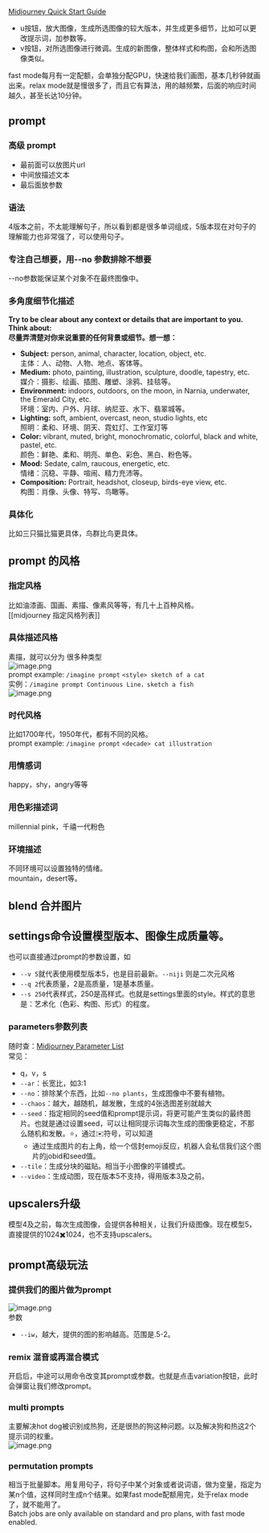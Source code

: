 [Midjourney Quick Start Guide](https://docs.midjourney.com/docs/quick-start)

- u按钮，放大图像，生成所选图像的较大版本，并生成更多细节，比如可以更改提示词，加参数等。
- v按钮，对所选图像进行微调。生成的新图像，整体样式和构图，会和所选图像类似。

fast mode每月有一定配额，会单独分配GPU，快速给我们画图，基本几秒钟就画出来。relax mode就是慢很多了，而且它有算法，用的越频繁，后面的响应时间越久，甚至长达10分钟。

## prompt

### 高级 prompt

- 最前面可以放图片url
- 中间放描述文本
- 最后面放参数

### 语法

4版本之前，不太能理解句子，所以看到都是很多单词组成，5版本现在对句子的理解能力也非常强了，可以使用句子。

### 专注自己想要，用--no 参数排除不想要

--no参数能保证某个对象不在最终图像中。

### 多角度细节化描述

**Try to be clear about any context or details that are important to you. Think about:  
尽量弄清楚对你来说重要的任何背景或细节。想一想：**

- **Subject:** person, animal, character, location, object, etc.  
    主体：人、动物、人物、地点、客体等。
- **Medium:** photo, painting, illustration, sculpture, doodle, tapestry, etc.  
    媒介：摄影、绘画、插图、雕塑、涂鸦、挂毯等。
- **Environment:** indoors, outdoors, on the moon, in Narnia, underwater, the Emerald City, etc.  
    环境：室内、户外、月球、纳尼亚、水下、翡翠城等。
- **Lighting:** soft, ambient, overcast, neon, studio lights, etc  
    照明：柔和、环境、阴天、霓虹灯、工作室灯等
- **Color:** vibrant, muted, bright, monochromatic, colorful, black and white, pastel, etc.  
    颜色：鲜艳、柔和、明亮、单色、彩色、黑白、粉色等。
- **Mood:** Sedate, calm, raucous, energetic, etc.  
    情绪：沉稳、平静、喧闹、精力充沛等。
- **Composition:** Portrait, headshot, closeup, birds-eye view, etc.  
    构图：肖像、头像、特写、鸟瞰等。

### 具体化

比如三只猫比猫更具体，鸟群比鸟更具体。

## prompt 的风格

### 指定风格

比如油漆画、国画、素描、像素风等等，有几十上百种风格。  
[[midjourney 指定风格列表]]

### 具体描述风格

素描，就可以分为 很多种类型  
![image.png](https://img.oldwinter.top/202304051443096.png)  
prompt example: `/imagine prompt` `<style> sketch of a cat`  
实例：`/imagine prompt Continuous Line，sketch a fish `  
![image.png](https://img.oldwinter.top/202304051449377.png)

### 时代风格

比如1700年代，1950年代，都有不同的风格。  
prompt example: `/imagine prompt` `<decade> cat illustration`

### 用情感词

happy，shy，angry等等

### 用色彩描述词

millennial pink，千禧一代粉色

### 环境描述

不同环境可以设置独特的情绪。  
mountain，desert等。

## blend 合并图片

## settings命令设置模型版本、图像生成质量等。

也可以直接通过prompt的参数设置，如

- `--v 5`就代表使用模型版本5，也是目前最新。`--niji` 则是二次元风格
- `--q 2`代表质量，2是高质量，1是基本质量。
- `--s 250`代表样式，250是高样式。也就是settings里面的style。样式的意思是：艺术化（色彩、构图、形式）的程度。

### parameters参数列表

随时查：[Midjourney Parameter List](https://docs.midjourney.com/docs/parameter-list)  
常见：

- q，v，s
- `--ar`：长宽比，如3:1
- `--no`：排除某个东西，比如`--no plants`，生成图像中不要有植物。
- `--chaos`：越大，越随机，越发散，生成的4张选图差别就越大
- `--seed`：指定相同的seed值和prompt提示词，将更可能产生类似的最终图片。也就是通过设置seed，可以让相同提示词每次生成的图像更稳定，不那么随机和发散。⭐️，通过✉️符号，可以知道
	- 通过生成图片的右上角，给一个信封emoji反应，机器人会私信我们这个图片的jobid和seed值。
- `--tile`：生成分块的磁贴。相当于小图像的平铺模式。
- `--video`：生成动图，现在版本5不支持，得用版本3及之前。

## upscalers升级

模型4及之前，每次生成图像，会提供各种相关，让我们升级图像。现在模型5，直接提供的1024✖️1024，也不支持upscalers。

## prompt高级玩法

### 提供我们的图片做为prompt

![image.png](https://img.oldwinter.top/202304071658749.png)  
参数

- `--iw`，越大，提供的图的影响越高。范围是.5-2。

### remix 混音或再混合模式

开启后，中途可以用命令改变其prompt或参数。也就是点击variation按钮，此时会弹窗让我们修改prompt。

### multi prompts

主要解决hot dog被识别成热狗，还是很热的狗这种问题。以及解决狗和热这2个提示词的权重。  
![image.png](https://img.oldwinter.top/202304071708557.png)

### permutation prompts

相当于批量脚本。用复用句子，将句子中某个对象或者说词语，做为变量，指定为某n个值，这样同时生成n个结果。如果fast mode配额用完，处于relax mode了，就不能用了。  
Batch jobs are only available on standard and pro plans, with fast mode enabled.
